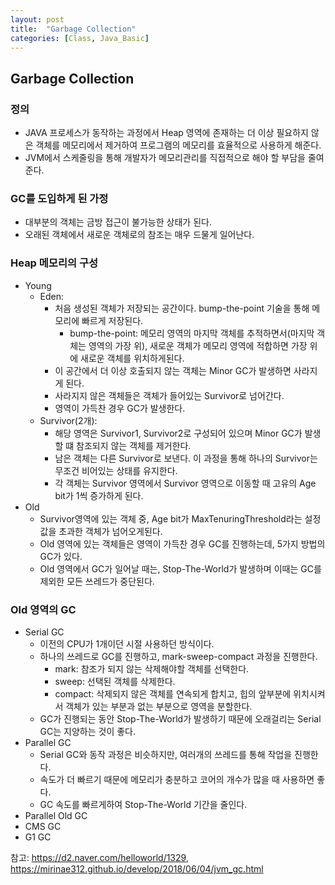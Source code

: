 ```yaml
---
layout: post
title:  "Garbage Collection"
categories: [Class, Java_Basic]
---
```

## Garbage Collection
### 정의
- JAVA 프로세스가 동작하는 과정에서 Heap 영역에 존재하는 더 이상 필요하지 않은 객체를 메모리에서 제거하여 프로그램의 메모리를 효율적으로 사용하게 해준다.
- JVM에서 스케줄링을 통해 개발자가 메모리관리를 직접적으로 해야 할 부담을 줄여준다.

### GC를 도입하게 된 가정
- 대부분의 객체는 금방 접근이 불가능한 상태가 된다.
- 오래된 객체에서 새로운 객체로의 참조는 매우 드물게 일어난다.

### Heap 메모리의 구성
- Young
  - Eden:
    - 처음 생성된 객체가 저장되는 공간이다. bump-the-point 기술을 통해 메모리에 빠르게 저장된다.
      - bump-the-point: 메모리 영역의 마지막 객체를 추적하면서(마지막 객체는 영역의 가장 위), 새로운 객체가 메모리 영역에 적합하면 가장 위에 새로운 객체를 위치하게된다.
    - 이 공간에서 더 이상 호출되지 않는 객체는 Minor GC가 발생하면 사라지게 된다.
    - 사라지지 않은 객체들은 객체가 들어있는 Survivor로 넘어간다.
    - 영역이 가득찬 경우 GC가 발생한다.
  - Survivor(2개):
    - 해당 영역은 Survivor1, Survivor2로 구성되어 있으며 Minor GC가 발생할 떄 참조되지 않는 객체를 제거한다.
    - 남은 객체는 다른 Survivor로 보낸다. 이 과정을 통해 하나의 Survivor는 무조건 비어있는 상태를 유지한다.
    - 각 객체는 Survivor 영역에서 Survivor 영역으로 이동할 때 고유의 Age bit가 1씩 증가하게 된다.
- Old
  - Survivor영역에 있는 객체 중, Age bit가 MaxTenuringThreshold라는 설정값을 초과한 객체가 넘어오게된다.
  - Old 영역에 있는 객체들은 영역이 가득찬 경우 GC를 진행하는데, 5가지 방법의 GC가 있다.
  - Old 영역에서 GC가 일어날 때는, Stop-The-World가 발생하며 이때는 GC를 제외한 모든 쓰레드가 중단된다.

### Old 영역의 GC
- Serial GC
  - 이전의 CPU가 1개이던 시절 사용하던 방식이다.
  - 하나의 쓰레드로 GC를 진행하고, mark-sweep-compact 과정을 진행한다.
    - mark: 참조가 되지 않는 삭제해야할 객체를 선택한다.
    - sweep: 선택된 객체를 삭제한다.
    - compact: 삭제되지 않은 객체를 연속되게 합치고, 힙의 앞부분에 위치시켜서 객체가 있는 부분과 없는 부분으로 영역을 분할한다.
  - GC가 진행되는 동안 Stop-The-World가 발생하기 때문에 오래걸리는 Serial GC는 지양하는 것이 좋다.
- Parallel GC
  - Serial GC와 동작 과정은 비슷하지만, 여러개의 쓰레드를 통해 작업을 진행한다.
  - 속도가 더 빠르기 때문에 메모리가 충분하고 코어의 개수가 많을 때 사용하면 좋다.
  - GC 속도를 빠르게하여 Stop-The-World 기간을 줄인다.
- Parallel Old GC
- CMS GC
- G1 GC

참고: https://d2.naver.com/helloworld/1329,      https://mirinae312.github.io/develop/2018/06/04/jvm_gc.html
